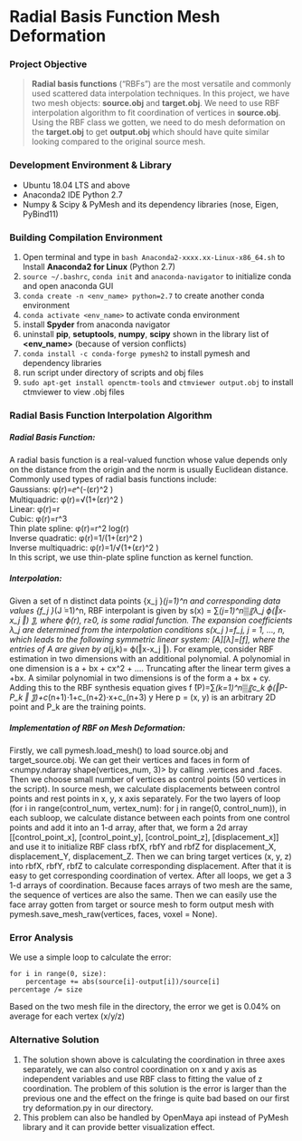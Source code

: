 # Radial Basis Function Mesh Deformation
### Project Objective
>**Radial basis functions** (“RBFs”) are the most versatile and commonly used scattered data interpolation techniques. In this project, we have two mesh objects: **source.obj** and **target.obj**. We need to use RBF interpolation algorithm to fit coordination of vertices in **source.obj**. Using the RBF class we gotten, we need to do mesh deformation on the **target.obj** to get **output.obj** which should have quite similar looking compared to the original source mesh. 

### Development Environment & Library
* Ubuntu 18.04 LTS and above
* Anaconda2 IDE Python 2.7
* Numpy & Scipy & PyMesh and its dependency libraries (nose, Eigen, PyBind11)

### Building Compilation Environment
1. Open terminal and type in `bash Anaconda2-xxxx.xx-Linux-x86_64.sh` to Install **Anaconda2 for Linux** (Python 2.7)
2. `source ~/.bashrc`, `conda init` and `anaconda-navigator` to initialize conda and open anaconda GUI
3. `conda create -n <env_name> python=2.7` to create another conda environment
4. `conda activate <env_name>` to activate conda environment
5. install **Spyder** from anaconda navigator
6. uninstall **pip**, **setuptools**, **numpy**, **scipy** shown in the library list of **<env_name>** (because of version conflicts)
7. `conda install -c conda-forge pymesh2` to install pymesh and dependency libraries
8. run script under directory of scripts and obj files
9. `sudo apt-get install openctm-tools` and `ctmviewer output.obj` to install ctmviewer to view .obj files

### Radial Basis Function Interpolation Algorithm
##### Radial Basis Function:
A radial basis function is a real-valued function whose value depends only on the distance from the origin and the norm is usually Euclidean distance.  
Commonly used types of radial basis functions include:  
Gaussians: φ(r)=ⅇ^(-(εr)^2 )  
Multiquadric: φ(r)=√(1+(εr)^2 )  
Linear: φ(r)=r  
Cubic: φ(r)=r^3  
Thin plate spline: φ(r)=r^2 log(r)  
Inverse quadratic: φ(r)=1/(1+(εr)^2 )  
Inverse multiquadric: φ(r)=1/√(1+(εr)^2 )  
In this script, we use thin-plate spline function as kernel function.
##### Interpolation:
Given a set of n distinct data points {x_j }_(j=1)^n and corresponding data values {f_j }_(J ̇=1)^n, RBF interpolant is given by s(x) = ∑_(j=1)^n▒〖λ_j ϕ(‖x-x_j ‖) 〗, where ϕ(r), r≥0, is some radial function. The expansion coefficients λ_j are determined from the interpolation conditions s(x_j )=f_j, j = 1, …, n, which leads to the following symmetric linear system:
[A][λ]=[f], where the entries of A are given by a_(j,k)= ϕ(‖x-x_j ‖). 
For example, consider RBF estimation in two dimensions with an additional polynomial. A polynomial in one dimension is a + bx + cx^2 + …. Truncating after the linear term gives a +bx. A similar polynomial in two dimensions is of the form a + bx + cy. Adding this to the RBF synthesis equation gives f ̂(P)=∑_(k=1)^n▒〖c_k ϕ(‖P-P_k ‖ 〗)+c_(n+1)⋅1+c_(n+2)⋅x+c_(n+3) y
Here p = (x, y) is an arbitrary 2D point and P_k are the training points.

##### Implementation of RBF on Mesh Deformation:
Firstly, we call pymesh.load_mesh() to load source.obj and target_source.obj. We can get their vertices and faces in form of <numpy.ndarray shape(vertices_num, 3)> by calling .vertices and .faces. Then we choose small number of vertices as control points (50 vertices in the script). In source mesh, we calculate displacements between control points and rest points in x, y, x axis separately. For the two layers of loop (for i  in range(control_num, vertex_num): for j in range(0, control_num)), in each subloop, we calculate distance between each points from one control points and add it into an 1-d array, after that, we form a 2d array [[control_point_x], [control_point_y], [control_point_z], [displacement_x]] and use it to initialize RBF class rbfX, rbfY and rbfZ for displacement_X, displacement_Y, displacement_Z. Then we can bring target vertices (x, y, z) into rbfX, rbfY, rbfZ to calculate corresponding displacement. After that it is easy to get corresponding coordination of vertex. After all loops, we get a 3 1-d arrays of coordination.
Because faces arrays of two mesh are the same, the sequence of vertices are also the same. Then we can easily use the face array gotten from target or source mesh to form output mesh with pymesh.save_mesh_raw(vertices, faces, voxel = None).  

### Error Analysis
We use a simple loop to calculate the error:
```
for i in range(0, size):
	percentage += abs(source[i]-output[i])/source[i]
percentage /= size
```
Based on the two mesh file in the directory, the error we get is 0.04% on average for each vertex (x/y/z)

### Alternative Solution
1. The solution shown above is calculating the coordination in three axes separately, we can also control coordination on x and y axis as independent variables and use RBF class to fitting the value of z coordination.
The problem of this solution is the error is larger than the previous one and the effect on the fringe is quite bad based on our first try deformation.py in our directory.
2. This problem can also be handled by OpenMaya api instead of PyMesh library and it can provide better visualization effect.
